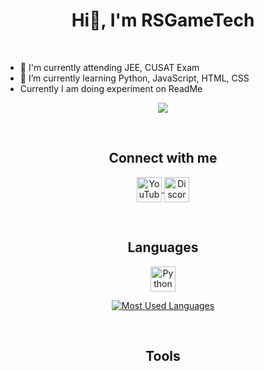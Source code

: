 <h1 align="center">Hi👋, I'm RSGameTech</h1>
<!--<h3 align="center">AKA 'RSGameTech'</h3>-->

<br>

- 🔭 I'm currently attending JEE, CUSAT Exam
- 🌱 I’m currently learning Python, JavaScript, HTML, CSS
- Currently I am doing experiment on ReadMe

<p align="center">
    <a href="https://github.com/RSGameTech">
        <img src="https://github-readme-stats.vercel.app/api?username=RSGameTech&count_private=true&theme=github_dark&show_icons=true">
    </a>
</p>

<!--https://github-readme-stats.vercel.app/api?username=RSGameTech&title_color=7289DA&icon_color=7289DA&text_color=FFFFFF&bg_color=2C2F33&show_icons=true-->

<br>

<h2 align="center">Connect with me</h2>
<p align="center">
    <a href="https://www.youtube.com/channel/UC0Wu3Hu3NSeYVwQCqKhRUUQ">
        <img align="center" src="https://raw.githubusercontent.com/rahuldkjain/github-profile-readme-generator/master/src/images/icons/Social/youtube.svg" alt="YouTube Channel" height="40">
    </a>
    <a href="https://discord.gg/GPJzCH7">
        <img align="center" src="https://cdn.discordapp.com/attachments/846086309252169769/846086641974116362/Discord-Logo-Color.png" alt="Discord Server" height="40">
    </a>
</p>

<br>

<h2 align="center">Languages</h2>
<p align="center">
    <a href="https://www.python.org/">
        <img src="https://www.python.org/static/community_logos/python-logo-inkscape.svg" alt="Python" height="40">
    </a>
</p>
<p align="center">
    <a href="https://github.com/RSGameTech">
        <img src="https://github-readme-stats.vercel.app/api/top-langs/?username=RSGameTech&langs_count=8&theme=github_dark&layout=default" alt="Most Used Languages">
    </a>
</p>

<br>

<h2 align="center">Tools</h2>
<p align="center">
    <a href=""></a>
<p>

<!--
- 👯 I’m looking to collaborate on ...
- 🤔 I’m looking for help with ...
- 💬 Ask me about ...

- 😄 Pronouns: ...
- ⚡ Fun fact: ...
-->
